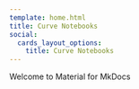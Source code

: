 ```yaml
---
template: home.html
title: Curve Notebooks
social:
  cards_layout_options:
    title: Curve Notebooks
---
```


Welcome to Material for MkDocs
